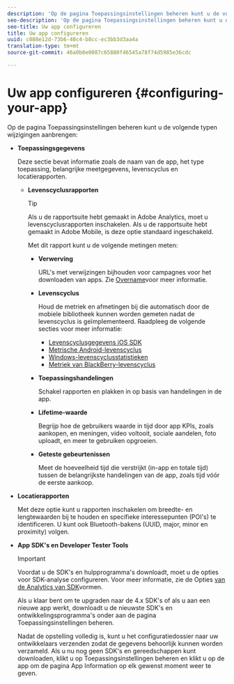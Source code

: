 ```yaml
---
description: 'Op de pagina Toepassingsinstellingen beheren kunt u de volgende typen wijzigingen aanbrengen '
seo-description: 'Op de pagina Toepassingsinstellingen beheren kunt u de volgende typen wijzigingen aanbrengen '
seo-title: Uw app configureren
title: Uw app configureren
uuid: c088e12d-73b6-40c4-b8cc-ec3bb3d3aa4a
translation-type: tm+mt
source-git-commit: 46a0b8e0087c65880f46545a78f74d5985e36cdc

---
```



# Uw app configureren {#configuring-your-app}

Op de pagina Toepassingsinstellingen beheren kunt u de volgende typen wijzigingen aanbrengen:

* **Toepassingsgegevens**

   Deze sectie bevat informatie zoals de naam van de app, het type toepassing, belangrijke meetgegevens, levenscyclus en locatierapporten.

   * **Levenscyclusrapporten**

      >[!TIP]
      >
      >Als u de rapportsuite hebt gemaakt in Adobe Analytics, moet u levenscyclusrapporten inschakelen. Als u de rapportsuite hebt gemaakt in Adobe Mobile, is deze optie standaard ingeschakeld.

      Met dit rapport kunt u de volgende metingen meten:

      * **Verwerving**

         URL&#39;s met verwijzingen bijhouden voor campagnes voor het downloaden van apps. Zie [Overname](/help/using/acquisition-main/acquisition-main.md)voor meer informatie.

      * **Levenscyclus**

         Houd de metriek en afmetingen bij die automatisch door de mobiele bibliotheek kunnen worden gemeten nadat de levenscyclus is geïmplementeerd. Raadpleeg de volgende secties voor meer informatie:

         * [Levenscyclusgegevens iOS SDK](/help/ios/metrics.md)
         * [Metrische Android-levenscyclus](/help/android/metrics.md)
         * [Windows-levenscyclusstatistieken](/help/universal-windows/metrics.md)
         * [Metriek van BlackBerry-levenscyclus](/help/blackberry/metrics.md)
      * **Toepassingshandelingen**

         Schakel rapporten en plakken in op basis van handelingen in de app.

      * **Lifetime-waarde**

         Begrijp hoe de gebruikers waarde in tijd door app KPIs, zoals aankopen, en meningen, video voltooit, sociale aandelen, foto uploadt, en meer te gebruiken opgroeien.

      * **Geteste gebeurtenissen**

         Meet de hoeveelheid tijd die verstrijkt (in-app en totale tijd) tussen de belangrijkste handelingen van de app, zoals tijd vóór de eerste aankoop.


* **Locatierapporten**

   Met deze optie kunt u rapporten inschakelen om breedte- en lengtewaarden bij te houden en specifieke interessepunten (POI&#39;s) te identificeren. U kunt ook Bluetooth-bakens (UUID, major, minor en proximity) volgen.

* **App SDK&#39;s en Developer Tester Tools**

   >[!IMPORTANT]
   >
   >Voordat u de SDK&#39;s en hulpprogramma&#39;s downloadt, moet u de opties voor SDK-analyse configureren. Voor meer informatie, zie de Opties [van de Analytics van SDK](/help/using/c-manage-app-settings/c-mob-confg-app/t-config-analytics/t-config-analytics.md)vormen.

   Als u klaar bent om te upgraden naar de 4.x SDK&#39;s of als u aan een nieuwe app werkt, downloadt u de nieuwste SDK&#39;s en ontwikkelingsprogramma&#39;s onder aan de pagina Toepassingsinstellingen beheren.

   Nadat de opstelling volledig is, kunt u het configuratiedossier naar uw ontwikkelaars verzenden zodat de gegevens behoorlijk kunnen worden verzameld. Als u nu nog geen SDK&#39;s en gereedschappen kunt downloaden, klikt u op Toepassingsinstellingen beheren en klikt u op de app om de pagina App Information op elk gewenst moment weer te geven.
